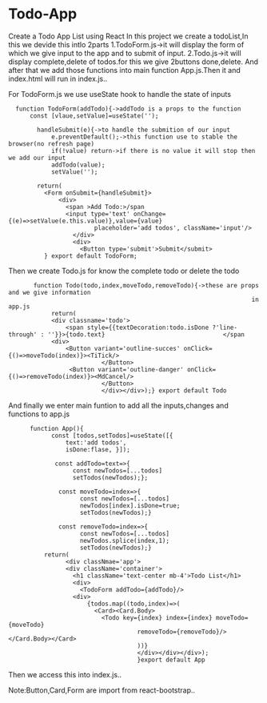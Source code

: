 # Todo-App 
Create a Todo App List using React
In this project we create a todoList,In this we devide this intlo 2parts
1.TodoForm.js->it will display the form of which we give input to the app and to submit of input.
2.Todo.js->it will display complete,delete of todos.for this we give 2buttons done,delete.
And after that we add those functions into main function App.js.Then it and index.html will run in 
index.js..

For TodoForm.js we use useState hook to handle the state of inputs
      
      
      function TodoForm(addTodo){->addTodo is a props to the function
          const [vlaue,setValue]=useState('');
          
            handleSubmit(e){->to handle the submition of our input
                e.preventDefault();->this function use to stable the browser(no refresh page)
                if(!value) return->if there is no value it will stop then we add our input 
                addTodo(value);
                setValue('');
            
            return(
              <Form onSubmit={handleSubmit}>
                  <div>
                    <span >Add Todo:>/span
                    <input type='text' onChange={(e)=>setValue(e.this.value)},value={value}
                            placeholder='add todos', className='input'/>
                      </div>
                      <div>
                        <Button type='submit'>Submit</submit>
              } export default TodoForm;
         
         
Then we create Todo.js for know the complete todo or delete the todo

           function Todo(todo,index,moveTodo,removeTodo){->these are props and we give information 
                                                                        in app.js 
                return(
                <div classname='todo'>
                    <span style={{textDecoration:todo.isDone ?'line-through' : ''}}>{todo.text}                                 </span
                <div>
                    <Button variant='outline-succes' onClick={()=>moveTodo(index)}><TiTick/>      
                              </Button>  
                     <Button variant='outline-danger' onClick={()=>removeTodo(index)}><MdCancel/> 
                              </Button>  
                              </div></div>);} export default Todo
                              
 And finally we enter main funtion to add all the inputs,changes and functions to app.js
 
          function App(){
                const [todos,setTodos]=useState([{
                    text:'add todos',
                    isDone:flase, }]);
                 
                 const addTodo=text=>{
                      const newTodos=[...todos]
                      setTodos(newTodos);};
                      
                  const moveTodo=index=>{
                        const newTodos=[...todos]
                        newTodos[index].isDone=true;
                        setTodos(newTodos);}
                        
                  const removeTodo=index=>{
                        const newTodos=[...todos]
                        newTodos.splice(index,1);
                        setTodos(newTodos);}
              return(
                    <div classNmae='app'>
                    <div className='container'>
                      <h1 className='text-center mb-4'>Todo List</h1>
                      <div>
                        <TodoForm addTodo={addTodo}/>
                      <div>
                          {todos.map((todo,index)=>(
                            <Card><Card.Body>
                              <Todo key={index} index={index} moveTodo={moveTodo}               
                                        removeTodo={removeTodo}/></Card.Body></Card>
                                        ))}
                                        </div></div></div>);
                                        }export default App
                                        
Then we access this into index.js..


Note:Button,Card,Form are import from react-bootstrap..
